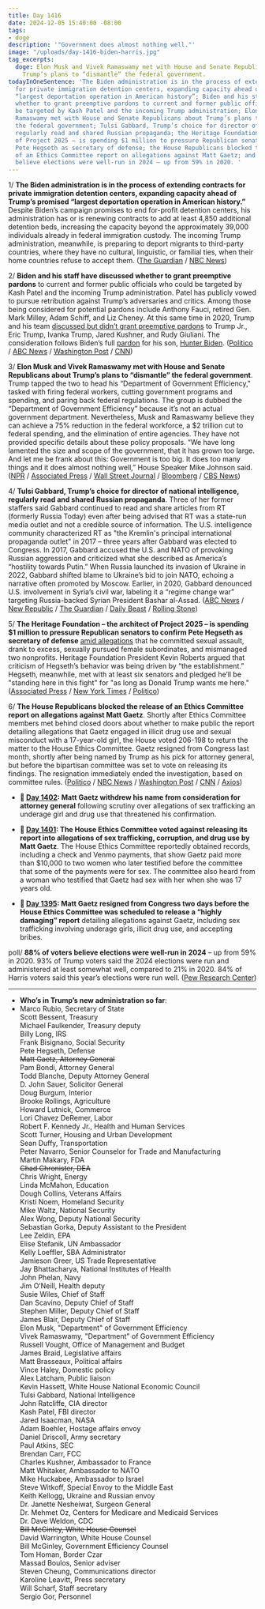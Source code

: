 ```yaml
---
title: Day 1416
date: 2024-12-05 15:40:00 -08:00
tags:
- doge
description: '"Government does almost nothing well."'
image: "/uploads/day-1416-biden-harris.jpg"
tag_excerpts:
  doge: Elon Musk and Vivek Ramaswamy met with House and Senate Republicans about
    Trump’s plans to “dismantle” the federal government.
todayInOneSentence: 'The Biden administration is in the process of extending contracts
  for private immigration detention centers, expanding capacity ahead of Trump’s promised
  “largest deportation operation in American history”; Biden and his staff have discussed
  whether to grant preemptive pardons to current and former public officials who could
  be targeted by Kash Patel and the incoming Trump administration; Elon Musk and Vivek
  Ramaswamy met with House and Senate Republicans about Trump’s plans to “dismantle”
  the federal government; Tulsi Gabbard, Trump’s choice for director of national intelligence,
  regularly read and shared Russian propaganda; the Heritage Foundation – the architect
  of Project 2025 – is spending $1 million to pressure Republican senators to confirm
  Pete Hegseth as secretary of defense; the House Republicans blocked the release
  of an Ethics Committee report on allegations against Matt Gaetz; and 88% of voters
  believe elections were well-run in 2024 – up from 59% in 2020. '
---
```


1/ **The Biden administration is in the process of extending contracts for private immigration detention centers, expanding capacity ahead of Trump’s promised “largest deportation operation in American history.”** Despite Biden’s campaign promises to end for-profit detention centers, his administration has or is renewing contracts to add at least 4,850 additional detention beds, increasing the capacity beyond the approximately 39,000 individuals already in federal immigration custody. The incoming Trump administration, meanwhile, is preparing to deport migrants to third-party countries, where they have no cultural, linguistic, or familial ties, when their home countries refuse to accept them. ([The Guardian](https://www.theguardian.com/us-news/2024/dec/05/biden-immigration-jails-trump-mass-deportation-plan) / [NBC News](https://www.nbcnews.com/investigations/incoming-trump-administration-plans-deport-migrants-countries-rcna182896))

2/ **Biden and his staff have discussed whether to grant preemptive pardons** to current and former public officials who could be targeted by Kash Patel and the incoming Trump administration. Patel has publicly vowed to pursue retribution against Trump’s adversaries and critics. Among those being considered for potential pardons include Anthony Fauci, retired Gen. Mark Milley, Adam Schiff, and Liz Cheney. At this same time in 2020, Trump and his team [discussed but didn’t grant preemptive pardons](https://whatthefuckjusthappenedtoday.com/2020/12/02/day-1413/#1-trump-discussed-whether-to-grant-p) to Trump Jr., Eric Trump, Ivanka Trump, Jared Kushner, and Rudy Giuliani. The consideration follows Biden’s full [pardon](https://whatthefuckjusthappenedtoday.com/wtf-is/pardon/) for his son, [Hunter Biden](https://whatthefuckjusthappenedtoday.com/2024/12/02/day-1413/#1-biden-issued-a-%E2%80%9Cfull-and-unconditi). ([Politico](https://www.politico.com/news/magazine/2024/12/04/biden-white-house-pardons-00192610) / [ABC News](https://abcnews.go.com/Politics/biden-preemptive-pardons-officials-trump-target-source/story?id=116481186) / [Washington Post](https://www.washingtonpost.com/politics/2024/12/05/white-house-weighs-preemptive-pardons-for-potential-trump-targets/) / [CNN](https://www.cnn.com/2024/12/05/politics/preemptive-pardons-biden-white-house-trump/index.html))

3/ **Elon Musk and Vivek Ramaswamy met with House and Senate Republicans about Trump’s plans to “dismantle” the federal government**. Trump tapped the two to head his “Department of Government Efficiency," tasked with firing federal workers, cutting government programs and spending, and paring back federal regulations. The group is dubbed the “Department of Government Efficiency” because it’s not an actual government department. Nevertheless, Musk and Ramaswamy believe they can achieve a 75% reduction in the federal workforce, a $2 trillion cut to federal spending, and the elimination of entire agencies. They have not provided specific details about these policy proposals. “We have long lamented the size and scope of the government, that it has grown too large. And let me be frank about this: Government is too big. It does too many things and it does almost nothing well,” House Speaker Mike Johnson said. ([NPR](https://www.npr.org/2024/12/04/nx-s1-5205354/musk-ramaswamy-doge-congress) / [Associated Press](https://apnews.com/article/elon-musk-vivek-ramaswamy-doge-ce55aa7ca8c921511d18e837c2a2db64) / [Wall Street Journal](https://www.wsj.com/politics/policy/musk-ramaswamy-doge-congress-8f5f53a6) / [Bloomberg](https://www.bloomberg.com/news/articles/2024-12-05/elon-musk-works-congress-as-he-targets-2-trillion-budget-chop) / [CBS News](https://www.cbsnews.com/news/elon-musk-vivek-ramaswamy-doge-capitol-hill/))

4/ **Tulsi Gabbard, Trump’s choice for director of national intelligence, regularly read and shared Russian propaganda**. Three of her former staffers said Gabbard continued to read and share articles from RT (formerly Russia Today) even after being advised that RT was a state-run media outlet and not a credible source of information. The U.S. intelligence community characterized RT as "the Kremlin's principal international propaganda outlet" in 2017 – three years after Gabbard was elected to Congress. In 2017, Gabbard accused the U.S. and NATO of provoking Russian aggression and criticized what she described as America’s “hostility towards Putin.” When Russia launched its invasion of Ukraine in 2022, Gabbard shifted blame to Ukraine’s bid to join NATO, echoing a narrative often promoted by Moscow. Earlier, in 2020, Gabbard denounced U.S. involvement in Syria’s civil war, labeling it a “regime change war” targeting Russia-backed Syrian President Bashar al-Assad. ([ABC News](https://abcnews.go.com/US/gabbards-views-russia-shaped-part-kremlin-propaganda-outlet/story?id=116430097) / [New Republic](https://newrepublic.com/post/189066/tulsi-gabbard-russian-media-stooge) / [The Guardian](https://www.theguardian.com/us-news/2024/dec/05/tulsi-gabbard-national-intelligence-community-fears) / [Daily Beast](https://www.thedailybeast.com/ex-tulsi-gabbard-aides-say-she-was-a-devout-consumer-of-kremlin-propaganda-network-rt/) / [Rolling Stone](https://www.rollingstone.com/politics/politics-news/tulsi-gabbard-russian-state-media-nomination-compromised-1235193119/))

5/ **The Heritage Foundation – the architect of Project 2025 – is spending $1 million to pressure Republican senators to confirm Pete Hegseth as secretary of defense** [amid allegations](https://whatthefuckjusthappenedtoday.com/2024/12/02/day-1413/#3-trump%E2%80%99s-pick-to-lead-the-departmen) that he committed sexual assault, drank to excess, sexually pursued female subordinates, and mismanaged two nonprofits. Heritage Foundation President Kevin Roberts argued that criticism of Hegseth’s behavior was being driven by “the establishment.” Hegseth, meanwhile, met with at least six senators and pledged he’ll be "standing here in this fight" for "as long as Donald Trump wants me here." ([Associated Press](https://apnews.com/article/project-2025-cabinet-nominees-heritage-foundation-hegseth-d770431b8022159dc3f6c53458bdcf0e) / [New York Times](https://www.nytimes.com/live/2024/12/05/us/trump-news) / [Politico](https://www.politico.com/live-updates/2024/12/05/congress/hegseth-defiant-nomination-00192878))

6/ **The House Republicans blocked the release of an Ethics Committee report on allegations against Matt Gaetz**. Shortly after Ethics Committee members met behind closed doors about whether to make public the report detailing allegations that Gaetz engaged in illicit drug use and sexual misconduct with a 17-year-old girl, the House voted 206-198 to return the matter to the House Ethics Committee. Gaetz resigned from Congress last month, shortly after being named by Trump as his pick for attorney general, but before the bipartisan committee was set to vote on releasing its findings. The resignation immediately ended the investigation, based on committee rules. ([Politico](https://www.politico.com/live-updates/2024/12/05/congress/house-gaetz-ethics-report-push-rebuffed-00192936) / [NBC News](https://www.nbcnews.com/politics/congress/house-expected-vote-whether-release-matt-gaetz-ethics-report-rcna182952) / [Washington Post](https://www.washingtonpost.com/politics/2024/12/05/gaetz-ethics-investigation-report/) / [CNN](https://www.cnn.com/2024/12/05/politics/house-vote-matt-gaetz-ethics-report) / [Axios](https://www.axios.com/2024/12/05/gaetz-ethics-resolution-vote))

* **📌 [Day 1402](https://whatthefuckjusthappenedtoday.com/2024/11/21/day-1402/#1-matt-gaetz-withdrew-his-name-from): Matt Gaetz withdrew his name from consideration for attorney general** following scrutiny over allegations of sex trafficking an underage girl and drug use that threatened his confirmation.

* **📌 [Day 1401](https://whatthefuckjusthappenedtoday.com/2024/11/21/day-1402/#1-matt-gaetz-withdrew-his-name-from): The House Ethics Committee voted against releasing its report into allegations of sex trafficking, corruption, and drug use by Matt Gaetz**. The House Ethics Committee reportedly obtained records, including a check and Venmo payments, that show Gaetz paid more than $10,000 to two women who later testified before the committee that some of the payments were for sex. The committee also heard from a woman who testified that Gaetz had sex with her when she was 17 years old.

* **📌 [Day 1395](https://whatthefuckjusthappenedtoday.com/2024/11/14/day-1395/#2-matt-gaetz-abruptly-resigned-from): Matt Gaetz resigned from Congress two days before the House Ethics Committee was scheduled to release a “highly damaging” report** detailing allegations against Gaetz, including sex trafficking involving underage girls, illicit drug use, and accepting bribes.

poll/ **88% of voters believe elections were well-run in 2024** – up from 59% in 2020. 93% of Trump voters said the 2024 elections were run and administered at least somewhat well, compared to 21% in 2020. 84% of Harris voters said this year’s elections were run well. ([Pew Research Center](https://www.pewresearch.org/politics/2024/12/04/voters-broadly-positive-about-how-elections-were-conducted-in-sharp-contrast-to-2020/))

---

* **Who’s in Trump’s new administration so far**:
* Marco Rubio, Secretary of State \
Scott Bessent, Treasury \
Michael Faulkender, Treasury deputy \
Billy Long, IRS \
Frank Bisignano, Social Security \
Pete Hegseth, Defense \
~~Matt Gaetz, Attorney General~~ \
Pam Bondi, Attorney General \
Todd Blanche, Deputy Attorney General \
D. John Sauer, Solicitor General \
Doug Burgum, Interior \
Brooke Rollings, Agriculture \
Howard Lutnick, Commerce \
Lori Chavez DeRemer, Labor \
Robert F. Kennedy Jr., Health and Human Services \
Scott Turner, Housing and Urban Development \
Sean Duffy, Transportation \
Peter Navarro, Senior Counselor for Trade and Manufacturing \
Martin Makary, FDA \
~~Chad Chronister, DEA~~ \
Chris Wright, Energy \
Linda McMahon, Education \
Dough Collins, Veterans Affairs \
Kristi Noem, Homeland Security \
Mike Waltz, National Security \
Alex Wong, Deputy National Security \
Sebastian Gorka, Deputy Assistant to the President \
Lee Zeldin, EPA \
Elise Stefanik, UN Ambassador \
Kelly Loeffler, SBA Administrator \
Jamieson Greer, US Trade Representative \
Jay Bhattacharya, National Institutes of Health \
John Phelan, Navy \
Jim O’Neill, Health deputy \
Susie Wiles, Chief of Staff \
Dan Scavino, Deputy Chief of Staff \
Stephen Miller, Deputy Chief of Staff \
James Blair, Deputy Chief of Staff \
Elon Musk, "Department" of Government Efficiency \
Vivek Ramaswamy, "Department" of Government Efficiency \
Russell Vought, Office of Management and Budget \
James Braid, Legislative affairs \
Matt Brasseaux, Political affairs \
Vince Haley, Domestic policy \
Alex Latcham, Public liaison \
Kevin Hassett, White House National Economic Council \
Tulsi Gabbard, National Intelligence \
John Ratcliffe, CIA director \
Kash Patel, FBI director \
Jared Isaacman, NASA \
Adam Boehler, Hostage affairs envoy \
Daniel Driscoll, Army secretary \
Paul Atkins, SEC \
Brendan Carr, FCC \
Charles Kushner, Ambassador to France \
Matt Whitaker, Ambassador to NATO \
Mike Huckabee, Ambassador to Israel \
Steve Witkoff, Special Envoy to the Middle East \
Keith Kellogg, Ukraine and Russian envoy \
Dr. Janette Nesheiwat, Surgeon General \
Dr. Mehmet Oz, Centers for Medicare and Medicaid Services \
Dr. Dave Weldon, CDC \
~~Bill McGinley, White House Counsel~~ \
David Warrington, White House Counsel \
Bill McGinley, Government Efficiency Counsel \
Tom Homan, Border Czar \
Massad Boulos, Senior adviser \
Steven Cheung, Communications director \
Karoline Leavitt, Press secretary \
Will Scharf, Staff secretary \
Sergio Gor, Personnel

